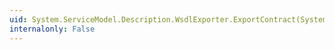 ```yaml
---
uid: System.ServiceModel.Description.WsdlExporter.ExportContract(System.ServiceModel.Description.ContractDescription)
internalonly: False
---
```

